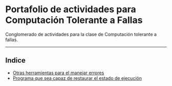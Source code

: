 # Portafolio de actividades para Computación Tolerante a Fallas

Conglomerado de actividades para la clase de Computación tolerante a fallas.

---

## Indice

- [Otras herramientas para el manejar errores](https://github.com/AdarchiUDG/fault-tolerant/tree/main/act_01_tools)
- [Programa que sea capaz de restaurar el estado de ejecución](https://github.com/AdarchiUDG/fault-tolerant/tree/main/act_02_recovery)